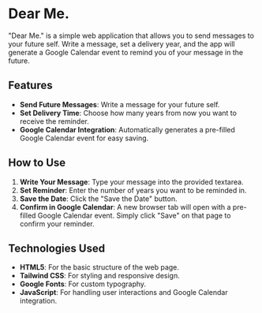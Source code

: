 # Dear Me.

"Dear Me." is a simple web application that allows you to send messages to your future self. Write a message, set a delivery year, and the app will generate a Google Calendar event to remind you of your message in the future.

## Features

*   **Send Future Messages**: Write a message for your future self.
*   **Set Delivery Time**: Choose how many years from now you want to receive the reminder.
*   **Google Calendar Integration**: Automatically generates a pre-filled Google Calendar event for easy saving.

## How to Use

1.  **Write Your Message**: Type your message into the provided textarea.
2.  **Set Reminder**: Enter the number of years you want to be reminded in.
3.  **Save the Date**: Click the "Save the Date" button.
4.  **Confirm in Google Calendar**: A new browser tab will open with a pre-filled Google Calendar event. Simply click "Save" on that page to confirm your reminder.

## Technologies Used

*   **HTML5**: For the basic structure of the web page.
*   **Tailwind CSS**: For styling and responsive design.
*   **Google Fonts**: For custom typography.
*   **JavaScript**: For handling user interactions and Google Calendar integration. 